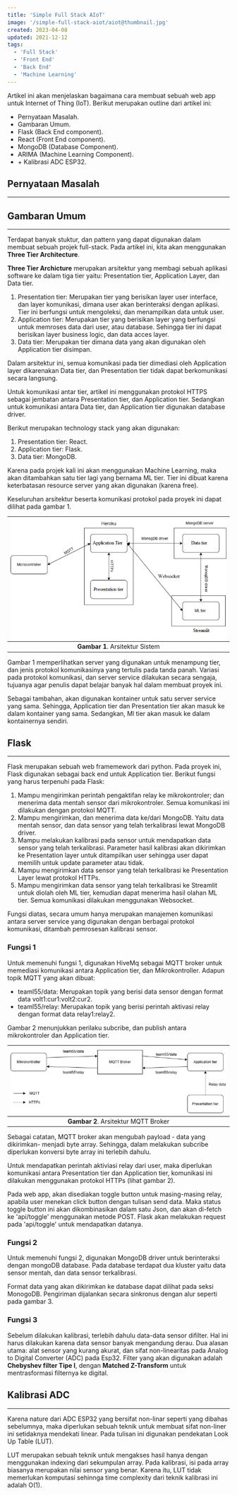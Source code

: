 ```yaml
---
title: 'Simple Full Stack AIoT'
image: '/simple-full-stack-aiot/aiot@thumbnail.jpg'
created: 2023-04-08
updated: 2021-12-12
tags:
  - 'Full Stack'
  - 'Front End'
  - 'Back End'
  - 'Machine Learning'
---
```


Artikel ini akan menjelaskan bagaimana cara membuat sebuah web app untuk Internet of Thing (IoT). Berikut merupakan outline dari artikel ini:
- Pernyataan Masalah. 
- Gambaran Umum.
- Flask (Back End component).
- React (Front End component).
- MongoDB (Database Component).
- ARIMA (Machine Learning Component).
- \+ Kalibrasi ADC ESP32.

## **Pernyataan Masalah**
---

## **Gambaran Umum**
---
Terdapat banyak stuktur, dan pattern yang dapat digunakan dalam membuat sebuah projek full-stack. Pada artikel ini, kita akan menggunakan **Three Tier Architecture**.

**Three Tier Archicture** merupakan arsitektur yang membagi sebuah aplikasi software ke dalam tiga tier yaitu: Presentation tier, Application Layer, dan Data tier. 
1. Presentation tier: Merupakan tier yang berisikan layer user interface, dan layer komunikasi, dimana user akan berinteraksi dengan aplikasi. Tier ini berfungsi untuk mengoleksi, dan menampilkan data untuk user.
2. Application tier: Merupakan tier yang berisikan layer yang berfungsi untuk memroses data dari user, atau database. Sehingga tier ini dapat berisikan layer business logic, dan data acces layer.
3. Data tier: Merupakan tier dimana data yang akan digunakan oleh Application tier disimpan.

Dalam arsitektur ini, semua komunikasi pada tier dimediasi oleh Application layer dikarenakan Data tier, dan Presentation tier tidak dapat berkomunikasi secara langsung. 

Untuk komunikasi antar tier, artikel ini menggunakan protokol HTTPS sebagai jembatan antara Presentation tier, dan Application tier. Sedangkan untuk komunikasi antara Data tier, dan Application tier digunakan database driver.

Berikut merupakan technology stack yang akan digunakan:
1. Presentation tier: React.
2. Application tier: Flask.
3. Data tier: MongoDB.

Karena pada projek kali ini akan menggunakan Machine Learning, maka akan ditambahkan satu tier lagi yang bernama ML tier. Tier ini dibuat karena keterbatasan resource server yang akan digunakan (karena free). 

Keseluruhan arsitektur beserta komunikasi protokol pada proyek ini dapat dilihat pada gambar 1. 

|![Gambar 1. Arsitektur Sistem](aiot@arsitektur.png)| 
|:--:|
|<b>Gambar 1</b>. Arsitektur Sistem|

Gambar 1 memperlihatkan server yang digunakan untuk menampung tier, dan jenis protokol komunikasinya yang tertulis pada tanda panah. Variasi pada protokol komunikasi, dan server service dilakukan secara sengaja, tujuanya agar penulis dapat belajar banyak hal dalam membuat proyek ini. 

Sebagai tambahan, akan digunakan kontainer untuk satu server service yang sama. Sehingga, Application tier dan Presentation tier akan masuk ke dalam kontainer yang sama. Sedangkan, Ml tier akan masuk ke dalam kontainernya sendiri.


## **Flask**
---
Flask merupakan sebuah web framemework dari python. Pada proyek ini, Flask digunakan sebagai back end untuk Application tier. Berikut fungsi yang harus terpenuhi pada Flask:
1. Mampu mengirimkan perintah pengaktifan relay ke mikrokontroler; dan menerima data mentah sensor dari mikrokontroler. Semua komunikasi ini dilakukan dengan protokol MQTT.
2. Mampu mengirimkan, dan menerima data ke/dari MongoDB. Yaitu data mentah sensor, dan data sensor yang telah terkalibrasi lewat MongoDB driver.
3. Mampu melakukan kalibrasi pada sensor untuk mendapatkan data sensor yang telah terkalibrasi. Parameter hasil kalibrasi akan dikirimkan ke Presentation layer untuk ditampilkan user sehingga user dapat memilih untuk update parameter atau tidak.
4. Mampu mengirimkan data sensor yang telah terkalibrasi ke Presentation Layer lewat protokol HTTPs.
5. Mampu mengirimkan data sensor yang telah terkalibrasi ke Streamlit untuk diolah oleh ML tier, kemudian dapat menerima hasil olahan ML tier. Semua komunikasi dilakukan menggunakan Websocket.

Fungsi diatas, secara umum hanya merupakan manajemen komunikasi antara server service yang digunakan dengan berbagai protokol komunikasi, ditambah pemrosesan kalibrasi sensor.



### **Fungsi 1**

Untuk memenuhi fungsi 1, digunakan HiveMq sebagai MQTT broker untuk memediasi komunikasi antara Application tier, dan Mikrokontroller. Adapun topik MQTT yang akan dibuat:
- teaml55/data: Merupakan topik yang berisi data sensor dengan format data volt1:cur1:volt2:cur2. 
- teaml55/relay: Merupakan topik yang berisi perintah aktivasi relay dengan format data relay1:relay2. 

Gambar 2 menunjukkan perilaku subcribe, dan publish antara mikrokontroler dan Application tier.

|![](aiot@mqttbroker.png)| 
|:--:|
|<b>Gambar 2</b>. Arsitektur MQTT Broker

Sebagai catatan, MQTT broker akan mengubah payload - data yang dikirimkan- menjadi byte array. Sehingga, dalam melakukan subcribe diperlukan konversi byte array ini terlebih dahulu. 

Untuk mendapatkan perintah aktiviasi relay dari user, maka diperlukan komunikasi antara Presentation tier dan Application tier, komunikasi ini dilakukan menggunakan protokol HTTPs (lihat gambar 2). 

Pada web app, akan disediakan toggle button untuk masing-masing relay, apabila user menekan click button dengan tulisan send data. Maka status toggle button ini akan dikombinasikan dalam satu Json, dan akan di-fetch ke 'api/toggle' menggunakan metode POST. Flask akan melakukan request pada 'api/toggle' untuk mendapatkan datanya.

### **Fungsi 2**

Untuk memenuhi fungsi 2, digunakan MongoDB driver untuk berinteraksi dengan mongoDB database. Pada database terdapat dua kluster yaitu data sensor mentah, dan data sensor terkalibrasi. 

Format data yang akan dikirimkan ke database dapat dilihat pada seksi MonogoDB. Pengiriman dijalankan secara sinkronus dengan alur seperti pada gambar 3.

### **Fungsi 3**

Sebelum dilakukan kalibrasi, terlebih dahulu data-data sensor difilter. Hal ini harus dilakukan karena data sensor banyak mengandung derau. Dua alasan utama: alat sensor yang kurang akurat, dan sifat non-linearitas pada Analog to Digital Converter (ADC) pada Esp32. Filter yang akan digunakan adalah **Chebyshev filter Tipe I**, dengan **Matched Z-Transform** untuk mentrasformasi filternya ke digital.

## **Kalibrasi ADC**
___

Karena nature dari ADC ESP32 yang bersifat non-linar seperti yang dibahas sebelumnya, maka diperlukan sebuah teknik untuk membuat sifat non-liner ini setidaknya mendekati linear. Pada tulisan ini digunakan pendekatan Look Up Table (LUT).

LUT merupakan sebuah teknik untuk mengakses hasil hanya dengan menggunakan indexing dari sekumpulan array. Pada kalibrasi, isi pada array biasanya merupakan nilai sensor yang benar. Karena itu, LUT tidak memerlukan komputasi sehinnga time complexity dari teknik kalibrasi ini adalah O(1).





